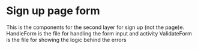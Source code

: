 
# Sign up page form
This is the components for the second layer for sign up (not the page)e.
HandleForm is the file for handling the form input and activity
ValidateForm is the file for showing the logic behind the errors
